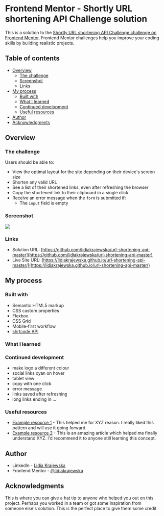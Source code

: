 # Frontend Mentor - Shortly URL shortening API Challenge solution

This is a solution to the [Shortly URL shortening API Challenge challenge on Frontend Mentor](https://www.frontendmentor.io/challenges/url-shortening-api-landing-page-2ce3ob-G). Frontend Mentor challenges help you improve your coding skills by building realistic projects.

## Table of contents

- [Overview](#overview)
  - [The challenge](#the-challenge)
  - [Screenshot](#screenshot)
  - [Links](#links)
- [My process](#my-process)
  - [Built with](#built-with)
  - [What I learned](#what-i-learned)
  - [Continued development](#continued-development)
  - [Useful resources](#useful-resources)
- [Author](#author)
- [Acknowledgments](#acknowledgments)

## Overview

### The challenge

Users should be able to:

- View the optimal layout for the site depending on their device's screen size
- Shorten any valid URL
- See a list of their shortened links, even after refreshing the browser
- Copy the shortened link to their clipboard in a single click
- Receive an error message when the `form` is submitted if:
  - The `input` field is empty

### Screenshot

![](./screenshot.jpg)

### Links

- Solution URL: [https://github.com/lidiakrajewska/url-shortening-api-master](https://github.com/lidiakrajewska/url-shortening-api-master)
- Live Site URL: [https://lidiakrajewska.github.io/url-shortening-api-master/](https://lidiakrajewska.github.io/url-shortening-api-master/)

## My process

### Built with

- Semantic HTML5 markup
- CSS custom properties
- Flexbox
- CSS Grid
- Mobile-first workflow
- [shrtcode API](https://shrtco.de/docs)

### What I learned

### Continued development

- make logo a different colour
- social links cyan on hover
- tablet view
- copy with one click
- error message
- links saved after refreshing
- long links ending in ...

### Useful resources

- [Example resource 1](https://www.example.com) - This helped me for XYZ reason. I really liked this pattern and will use it going forward.
- [Example resource 2](https://www.example.com) - This is an amazing article which helped me finally understand XYZ. I'd recommend it to anyone still learning this concept.

## Author

- LinkedIn - [Lidia Krajewska](https://www.linkedin.com/in/lidia-krajewska-02512a1a7/)
- Frontend Mentor - [@lidiakrajewska](https://www.frontendmentor.io/profile/lidiakrajewska)

## Acknowledgments

This is where you can give a hat tip to anyone who helped you out on this project. Perhaps you worked in a team or got some inspiration from someone else's solution. This is the perfect place to give them some credit.
